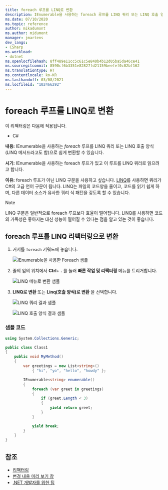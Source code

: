 ```yaml
---
title: foreach 루프를 LINQ로 변환
description: IEnumerable을 사용하는 foreach 루프를 LINQ 쿼리 또는 LINQ 호출 양식(LINQ 메서드라고도 함)으로 변환합니다.
ms.date: 07/10/2020
ms.topic: reference
author: mikadumont
ms.author: midumont
manager: jmartens
dev_langs:
- CSharp
ms.workload:
- dotnet
ms.openlocfilehash: 8ff489e11cc5c61c5e840b4b12d05ba5da46ce41
ms.sourcegitcommit: 8590cf6b3351e82827fd21159beefef0c02bf162
ms.translationtype: HT
ms.contentlocale: ko-KR
ms.lasthandoff: 03/08/2021
ms.locfileid: "102466292"
---
```

# <a name="convert-a-foreach-loop-to-linq"></a>foreach 루프를 LINQ로 변환

이 리팩터링은 다음에 적용됩니다.

- C#

**내용:** IEnumerable을 사용하는 *foreach* 루프를 LINQ 쿼리 또는 LINQ 호출 양식(LINQ 메서드라고도 함)으로 쉽게 변환할 수 있습니다.

**시기:** IEnumerable을 사용하는 foreach 루프가 있고 이 루프를 LINQ 쿼리로 읽으려고 합니다.

**이유:** foreach 루프가 아닌 LINQ 구문을 사용하고 싶습니다. [LINQ](/dotnet/csharp/programming-guide/concepts/linq/introduction-to-linq)를 사용하면 쿼리가 C#의 고급 언어 구문이 됩니다. LINQ는 파일의 코드양을 줄이고, 코드를 읽기 쉽게 하며, 다른 데이터 소스가 유사한 쿼리 식 패턴을 갖도록 할 수 있습니다.

> [!NOTE]
> LINQ 구문은 일반적으로 foreach 루프보다 효율이 떨어집니다. LINQ를 사용하면 코드의 가독성은 좋아지는 대신 성능이 떨어질 수 있다는 점을 알고 있는 것이 좋습니다.

## <a name="convert-a-foreach-loop-to-linq-refactoring"></a>foreach 루프를 LINQ 리팩터링으로 변환

1. 커서를 `foreach` 키워드에 놓습니다.

    ![IEnumerable을 사용한 Foreach 샘플](media/convert-foreach-to-LINQ.png)

2. 줄의 임의 위치에서 **Ctrl**+ **.** 를 눌러 **빠른 작업 및 리팩터링** 메뉴를 트리거합니다.

   ![LINQ 메뉴로 변환 샘플](media/convert-foreach-to-LINQ-codefix.png)

3. **LINQ로 변환** 또는 **Linq(호출 양식)로 변환** 을 선택합니다.

   ![LINQ 쿼리 결과 샘플](media/convert-foreach-to-LINQ-result.png)

   ![LINQ 호출 양식 결과 샘플](media/convert-foreach-to-LINQ-callform-result.png)

### <a name="sample-code"></a>샘플 코드

```csharp
using System.Collections.Generic;

public class Class1
{
    public void MyMethod()
    {
        var greetings = new List<string>()
            { "hi", "yo", "hello", "howdy" };

        IEnumerable<string> enumerable()
        {
            foreach (var greet in greetings)
            {
                if (greet.Length < 3)
                {
                    yield return greet;
                }
            }

            yield break;
        }
    }
}
```

## <a name="see-also"></a>참조

- [리팩터링](../refactoring-in-visual-studio.md)
- [변경 내용 미리 보기 창](../../ide/preview-changes.md)
- [.NET 개발자를 위한 팁](../csharp-developer-productivity.md)
